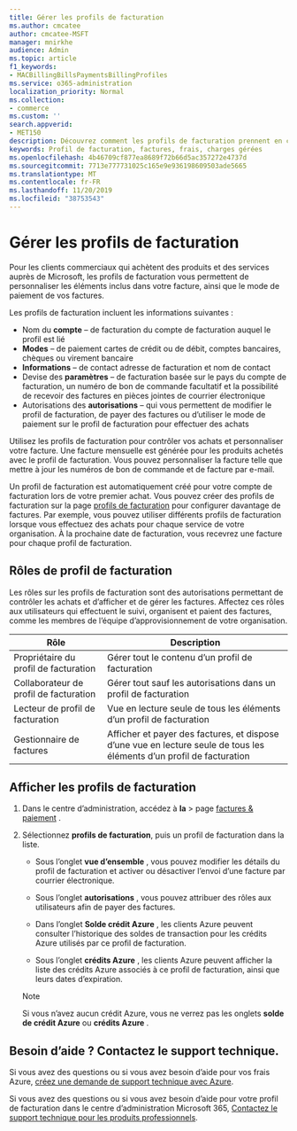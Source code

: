 ```yaml
---
title: Gérer les profils de facturation
ms.author: cmcatee
author: cmcatee-MSFT
manager: mnirkhe
audience: Admin
ms.topic: article
f1_keywords:
- MACBillingBillsPaymentsBillingProfiles
ms.service: o365-administration
localization_priority: Normal
ms.collection:
- commerce
ms.custom: ''
search.appverid:
- MET150
description: Découvrez comment les profils de facturation prennent en charge les factures.
keywords: Profil de facturation, factures, frais, charges gérées
ms.openlocfilehash: 4b46709cf877ea8689f72b66d5ac357272e4737d
ms.sourcegitcommit: 7713e777731025c165e9e936198609503ade5665
ms.translationtype: MT
ms.contentlocale: fr-FR
ms.lasthandoff: 11/20/2019
ms.locfileid: "38753543"
---
```

# <a name="manage-billing-profiles"></a>Gérer les profils de facturation
Pour les clients commerciaux qui achètent des produits et des services auprès de Microsoft, les profils de facturation vous permettent de personnaliser les éléments inclus dans votre facture, ainsi que le mode de paiement de vos factures.

Les profils de facturation incluent les informations suivantes :

- Nom du **compte** &ndash; de facturation du compte de facturation auquel le profil est lié
- **Modes** &ndash; de paiement cartes de crédit ou de débit, comptes bancaires, chèques ou virement bancaire
- **Informations** &ndash; de contact adresse de facturation et nom de contact
- Devise des **paramètres** &ndash; de facturation basée sur le pays du compte de facturation, un numéro de bon de commande facultatif et la possibilité de recevoir des factures en pièces jointes de courrier électronique
- Autorisations des **autorisations** &ndash; qui vous permettent de modifier le profil de facturation, de payer des factures ou d’utiliser le mode de paiement sur le profil de facturation pour effectuer des achats

Utilisez les profils de facturation pour contrôler vos achats et personnaliser votre facture. Une facture mensuelle est générée pour les produits achetés avec le profil de facturation. Vous pouvez personnaliser la facture telle que mettre à jour les numéros de bon de commande et de facture par e-mail.

Un profil de facturation est automatiquement créé pour votre compte de facturation lors de votre premier achat. Vous pouvez créer des profils de facturation sur la page <a href="https://go.microsoft.com/fwlink/p/?linkid=2103629" target="_blank">profils de facturation</a> pour configurer davantage de factures. Par exemple, vous pouvez utiliser différents profils de facturation lorsque vous effectuez des achats pour chaque service de votre organisation. À la prochaine date de facturation, vous recevrez une facture pour chaque profil de facturation.

## <a name="billing-profile-roles"></a>Rôles de profil de facturation

Les rôles sur les profils de facturation sont des autorisations permettant de contrôler les achats et d’afficher et de gérer les factures. Affectez ces rôles aux utilisateurs qui effectuent le suivi, organisent et paient des factures, comme les membres de l’équipe d’approvisionnement de votre organisation.

| Rôle                          | Description                                                                       |
|-----------------------------  |---------------------------------------------------------------------------------  |
| Propriétaire du profil de facturation         | Gérer tout le contenu d’un profil de facturation                                           |
| Collaborateur de profil de facturation   | Gérer tout sauf les autorisations dans un profil de facturation                         |
| Lecteur de profil de facturation        | Vue en lecture seule de tous les éléments d’un profil de facturation                                 |
| Gestionnaire de factures               | Afficher et payer des factures, et dispose d’une vue en lecture seule de tous les éléments d’un profil de facturation   |

## <a name="view-billing-profiles"></a>Afficher les profils de facturation

1. Dans le centre d’administration, accédez à **la** \> page <a href="https://go.microsoft.com/fwlink/p/?linkid=848039" target="_blank">factures & paiement</a> .

2. Sélectionnez **profils de facturation**, puis un profil de facturation dans la liste.

    - Sous l’onglet **vue d’ensemble** , vous pouvez modifier les détails du profil de facturation et activer ou désactiver l’envoi d’une facture par courrier électronique.

    - Sous l’onglet **autorisations** , vous pouvez attribuer des rôles aux utilisateurs afin de payer des factures.

    - Dans l’onglet **Solde crédit Azure** , les clients Azure peuvent consulter l’historique des soldes de transaction pour les crédits Azure utilisés par ce profil de facturation.

    - Sous l’onglet **crédits Azure** , les clients Azure peuvent afficher la liste des crédits Azure associés à ce profil de facturation, ainsi que leurs dates d’expiration.

    > [!NOTE]
    > Si vous n’avez aucun crédit Azure, vous ne verrez pas les onglets **solde de crédit Azure** ou **crédits Azure** .

## <a name="need-help-contact-support"></a>Besoin d’aide ? Contactez le support technique.

Si vous avez des questions ou si vous avez besoin d’aide pour vos frais Azure, <a href="https://portal.azure.com/#blade/Microsoft_Azure_Support/HelpAndSupportBlade/newsupportrequest" target="_blank">créez une demande de support technique avec Azure</a>.

Si vous avez des questions ou si vous avez besoin d’aide pour votre profil de facturation dans le centre d’administration Microsoft 365, [Contactez le support technique pour les produits professionnels](https://docs.microsoft.com/office365/admin/contact-support-for-business-products).